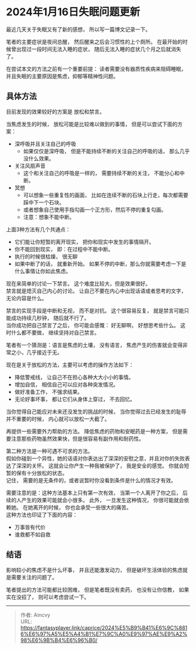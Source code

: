 # 2024年1月16日失眠问题更新


最近几天关于失眠又有了新的感想， 所以写一篇博文记录一下。

笔者的主要症状是夜间总醒， 然后醒来之后会习惯性的上个厕所。   在最开始的时候曾出现过一段时间无法入睡的症状， 随后无法入睡的症状几个月之后就消失了。 

在尝试本文的方法之前有一个重要前提： 读者需要没有器质性疾病来阻碍睡眠， 并且失眠的主要原因是焦虑，抑郁等精神性问题。

## 具体方法

目前发现的效果较好的方案是 放松和禁言。 

当焦虑发生的时候， 放松可能是比较难以做到的事情， 但是可以尝试下面的方案：
- 深呼吸并且关注自己的呼吸
  - 如果仅仅是深呼吸， 但是不能持续不断的关注自己的呼吸的话， 那么几乎没什么效果。 
- 关注风扇声音
  - 这个和关注自己的呼吸是一样的， 需要持续不断的关注， 不能分心和中断。 
- 冥想
  - 可以想象一些重复性的画面， 比如在连续不断的石块上行走，每次都需要踩中下一个石块。 
  - 或者想象自己使用手指勾画一个正方形，然后不停的重复勾画。
  - 注意：想象不能中断。

上面3种方法有几个共通点：
- 它们能让你短暂的离开现实， 把你和现实中发生的事情隔开。 
- 你不能回到现实， 即：在过程中不能中断。
- 执行的时候很枯燥， 很无聊
- 如果中断了的话， 就重新开始。   如果不停的中断，那么你就需要考虑一下是什么事情让你如此焦虑。

现在来简单的讨论一下禁言。  这个难度比较大，但是效果很好。  
禁言就是熄灭自己内心的讨论。   让自己不要在内心中出现话语或者思考的文字， 无论内容是什么。 

禁言的实现手段是中断和无视， 而不是对抗。  这个很容易反复， 就是禁言可能只能成功持续几秒钟， 随后就不行了。   
当你成功把自己禁言了之后， 你可能会感慨：  好无聊啊， 好想思考些什么。    这时什么都不要做， 继续坚持对自己禁言。 

笔者有一个猜测是：语言是焦虑的土壤， 没有语言， 焦虑产生的伤害就会变得非常之小，几乎接近于无。   

现在是关于放松的方法，主要可以考虑的操作方法如下： 
- 降低警戒线， 让自己不在担心各种大大小小的事情。 
- 增加自信， 相信自己可以应对各种突发情况。 
- 做好准备工作， 不强求结果。  
- 无论好事坏事， 都让它们从身体上穿过， 不去回忆。 

当你觉得自己能应对未来还没发生的挑战的时候， 当你觉得过去已经发生的耻辱并不重要的时候， 内心就可以放松一大截了。 

再提供一些需要外力帮助的方法。  降低焦虑的药物和安眠药是一种方案， 但是需要注意那些药物虽然效果快，但是很容易有副作用和耐药性。 

第二种方法是一种可遇不可求的方法。  
假如你碰到一个异性，她的话语对你表达出了深深的安慰之意，并且对你的失败表达了深深的关怀。 这就会让你产生一种我被保护了， 我是安全的感觉。  你就会短暂的保有十分放松的状态。    
记住， 需要的是无条件的，或者说暂时你没看到条件是什么的情况才有效。 

需要注意的是：这种方法基本上只有第一次有效， 当第一个人离开了你之后， 后续的人产生的效果可能就会小很多。  此外， 一旦发生这种情况， 你很可能就会依赖她。 在她离开的时候， 你也会承受一些很大的痛苦。  
这种方法也印证了下面的内容：
- 万事皆有代价
- 谁救都不如自救

## 结语

影响较小的焦虑不是什么坏事， 并且还能激发动力， 但是破坏生活体验的焦虑就是需要关注的问题了。 

笔者提出的方法可能都比较困难， 但是笔者既没有卖药， 也没有让你信教， 如果实在没招了， 则可以考虑尝试一下。 



---

> 作者: Aincvy  
> URL: https://fantasyplayer.link/caprice/2024%E5%B9%B41%E6%9C%8816%E6%97%A5%E5%A4%B1%E7%9C%A0%E9%97%AE%E9%A2%98%E6%9B%B4%E6%96%B0/  

